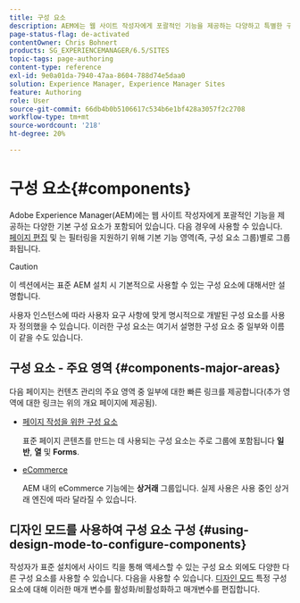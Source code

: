 ```yaml
---
title: 구성 요소
description: AEM에는 웹 사이트 작성자에게 포괄적인 기능을 제공하는 다양하고 특별한 구성 요소가 포함되어 있습니다.
page-status-flag: de-activated
contentOwner: Chris Bohnert
products: SG_EXPERIENCEMANAGER/6.5/SITES
topic-tags: page-authoring
content-type: reference
exl-id: 9e0a01da-7940-47aa-8604-788d74e5daa0
solution: Experience Manager, Experience Manager Sites
feature: Authoring
role: User
source-git-commit: 66db4b0b5106617c534b6e1bf428a3057f2c2708
workflow-type: tm+mt
source-wordcount: '218'
ht-degree: 20%

---
```


# 구성 요소{#components}

Adobe Experience Manager(AEM)에는 웹 사이트 작성자에게 포괄적인 기능을 제공하는 다양한 기본 구성 요소가 포함되어 있습니다. 다음 경우에 사용할 수 있습니다. [페이지 편집](/help/sites-classic-ui-authoring/classic-page-author-edit-content.md) 및 는 필터링을 지원하기 위해 기본 기능 영역(즉, 구성 요소 그룹)별로 그룹화됩니다.

>[!CAUTION]
>
>이 섹션에서는 표준 AEM 설치 시 기본적으로 사용할 수 있는 구성 요소에 대해서만 설명합니다.
>
>사용자 인스턴스에 따라 사용자 요구 사항에 맞게 명시적으로 개발된 구성 요소를 사용자 정의했을 수 있습니다. 이러한 구성 요소는 여기서 설명한 구성 요소 중 일부와 이름이 같을 수도 있습니다.

## 구성 요소 - 주요 영역 {#components-major-areas}

다음 페이지는 컨텐츠 관리의 주요 영역 중 일부에 대한 빠른 링크를 제공합니다(추가 영역에 대한 링크는 위의 개요 페이지에 제공됨).

* [페이지 작성을 위한 구성 요소](/help/sites-classic-ui-authoring/classic-page-author-edit-mode.md)

  표준 페이지 콘텐츠를 만드는 데 사용되는 구성 요소는 주로 그룹에 포함됩니다 **일반**, **열** 및 **Forms**.

* [eCommerce](/help/commerce/cif-classic/administering/ecommerce.md)

  AEM 내의 eCommerce 기능에는 **상거래** 그룹입니다. 실제 사용은 사용 중인 상거래 엔진에 따라 달라질 수 있습니다.

## 디자인 모드를 사용하여 구성 요소 구성 {#using-design-mode-to-configure-components}

작성자가 표준 설치에서 사이드 킥을 통해 액세스할 수 있는 구성 요소 외에도 다양한 다른 구성 요소를 사용할 수 있습니다. 다음을 사용할 수 있습니다. [디자인 모드](/help/sites-classic-ui-authoring/classic-page-author-design-mode.md#enable-disable-components) 특정 구성 요소에 대해 이러한 매개 변수를 활성화/비활성화하고 매개변수를 편집합니다.
